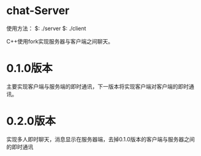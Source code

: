 # chat-Server
使用方法：
$: ./server <PORT>
$: ./client <IP> <PORT>
  
  
C++使用fork实现服务器与客户端之间聊天。
# 0.1.0版本
主要实现客户端与服务端的即时通讯，下一版本将实现客户端对客户端的即时通讯。
# 0.2.0版本
实现多人即时聊天，消息显示在服务器端，去掉0.1.0版本的客户端与服务器之间的即时通讯
